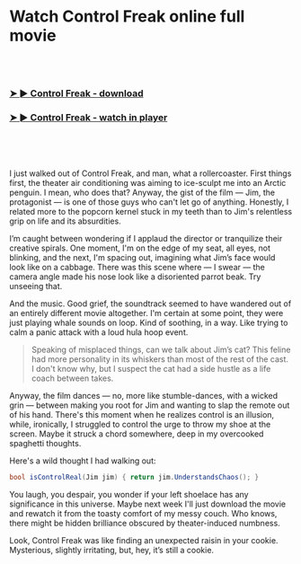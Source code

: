 <h1>Watch Control Freak online full movie</h1>


<br><br>

<h3><a href="https://Bobs-ibeltiran1973.github.io/wuozawwbrp/">➤ ► Control Freak - download</a></h3> 
<h3><a href="https://Bobs-ibeltiran1973.github.io/wuozawwbrp/">➤ ► Control Freak - watch in player</a></h3>


<br><br><br>


I just walked out of Control Freak, and man, what a rollercoaster. First things first, the theater air conditioning was aiming to ice-sculpt me into an Arctic penguin. I mean, who does that? Anyway, the gist of the film — Jim, the protagonist — is one of those guys who can't let go of anything. Honestly, I related more to the popcorn kernel stuck in my teeth than to Jim's relentless grip on life and its absurdities.

I’m caught between wondering if I applaud the director or tranquilize their creative spirals. One moment, I'm on the edge of my seat, all eyes, not blinking, and the next, I'm spacing out, imagining what Jim’s face would look like on a cabbage. There was this scene where — I swear — the camera angle made his nose look like a disoriented parrot beak. Try unseeing that.

And the music. Good grief, the soundtrack seemed to have wandered out of an entirely different movie altogether. I'm certain at some point, they were just playing whale sounds on loop. Kind of soothing, in a way. Like trying to calm a panic attack with a loud hula hoop event.

> Speaking of misplaced things, can we talk about Jim’s cat? This feline had more personality in its whiskers than most of the rest of the cast. I don't know why, but I suspect the cat had a side hustle as a life coach between takes. 



Anyway, the film dances — no, more like stumble-dances, with a wicked grin — between making you root for Jim and wanting to slap the remote out of his hand. There's this moment when he realizes control is an illusion, while, ironically, I struggled to control the urge to throw my shoe at the screen. Maybe it struck a chord somewhere, deep in my overcooked spaghetti thoughts.

Here's a wild thought I had walking out: 

```csharp
bool isControlReal(Jim jim) { return jim.UnderstandsChaos(); }
```

You laugh, you despair, you wonder if your left shoelace has any significance in this universe. Maybe next week I'll just download the movie and rewatch it from the toasty comfort of my messy couch. Who knows, there might be hidden brilliance obscured by theater-induced numbness.

Look, Control Freak was like finding an unexpected raisin in your cookie. Mysterious, slightly irritating, but, hey, it’s still a cookie.
